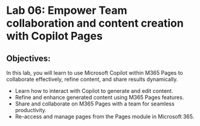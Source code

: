 # Lab 06: Empower Team collaboration and content creation with Copilot Pages

## Objectives:
In this lab, you will learn to use Microsoft Copilot within M365 Pages to collaborate effectively, refine content, and share results dynamically.

-  Learn how to interact with Copilot to generate and edit content.
-  Refine and enhance generated content using M365 Pages features.
-  Share and collaborate on M365 Pages with a team for seamless productivity.
-  Re-access and manage pages from the Pages module in Microsoft 365.

